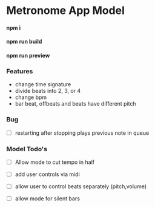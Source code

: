 # Metronome App Model

#### npm i
#### npm run build
#### npm run preview

### Features
- change time signature
- divide beats into 2, 3, or 4
- change bpm
- bar beat, offbeats and beats have different pitch

### Bug
- [ ] restarting after stopping plays previous note in queue

### Model Todo's

- [ ] Allow mode to cut tempo in half
- [ ] add user controls via midi
- [ ] allow user to control beats separately (pitch,volume)
- [ ] allow mode for silent bars


